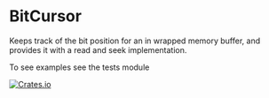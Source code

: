 # BitCursor
Keeps track of the bit position for an in wrapped memory buffer, and provides it with a read and seek implementation. 

To see examples see the tests module

[![Crates.io][crate-image]][link1]

[crate-image]: https://img.shields.io/badge/crates.io-1.0-important.svg
[link1]: https://crates.io/crates/bitcursor